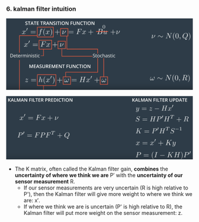 ### 6. kalman filter intuition

![](img/2021-05-09-20-50-47-kalman-filter.png)

![](img/2021-05-14-19-25-53-kalman-filter.png)

- The K matrix, often called the Kalman filter gain, **combines** the **uncertainty of where we think we are** P′ with the **uncertainty of our sensor measurement** R.
  - If our sensor measurements are very uncertain (R is high relative to  P'), then the Kalman filter will give more weight to where we think we  are: x′. 
  - If where we think we are is uncertain (P' is high relative to R), the  Kalman filter will put more weight on the sensor measurement: z. 

